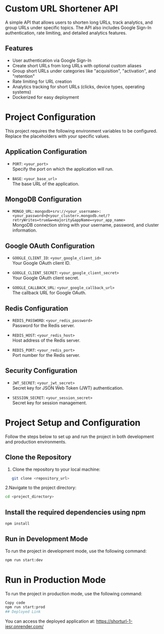 # Custom URL Shortener API

A simple API that allows users to shorten long URLs, track analytics, and group URLs under specific topics. The API also includes Google Sign-In authentication, rate limiting, and detailed analytics features.

## Features

- User authentication via Google Sign-In
- Create short URLs from long URLs with optional custom aliases
- Group short URLs under categories like "acquisition", "activation", and "retention"
- Rate limiting for URL creation
- Analytics tracking for short URLs (clicks, device types, operating systems)
- Dockerized for easy deployment

# Project Configuration

This project requires the following environment variables to be configured. Replace the placeholders with your specific values.

## Application Configuration
- `PORT`: `<your_port>`  
  Specify the port on which the application will run.

- `BASE`: `<your_base_url>`  
  The base URL of the application.

## MongoDB Configuration
- `MONGO_URL`: `mongodb+srv://<your_username>:<your_password>@<your_cluster>.mongodb.net/?retryWrites=true&w=majority&appName=<your_app_name>`  
  MongoDB connection string with your username, password, and cluster information.

## Google OAuth Configuration
- `GOOGLE_CLIENT_ID`: `<your_google_client_id>`  
  Your Google OAuth client ID.

- `GOOGLE_CLIENT_SECRET`: `<your_google_client_secret>`  
  Your Google OAuth client secret.

- `GOOGLE_CALLBACK_URL`: `<your_google_callback_url>`  
  The callback URL for Google OAuth.

## Redis Configuration
- `REDIS_PASSWORD`: `<your_redis_password>`  
  Password for the Redis server.

- `REDIS_HOST`: `<your_redis_host>`  
  Host address of the Redis server.

- `REDIS_PORT`: `<your_redis_port>`  
  Port number for the Redis server.

## Security Configuration
- `JWT_SECRET`: `<your_jwt_secret>`  
  Secret key for JSON Web Token (JWT) authentication.

- `SESSION_SECRET`: `<your_session_secret>`  
  Secret key for session management.
# Project Setup and Configuration

Follow the steps below to set up and run the project in both development and production environments.

## Clone the Repository
1. Clone the repository to your local machine:
```bash
   git clone <repository_url>
```
2.Navigate to the project directory:
```bash
cd <project_directory>
```

## Install the required dependencies using npm

```bash
npm install
```

## Run in Development Mode
To run the project in development mode, use the following command:
```bash
npm run start:dev
```
# Run in Production Mode
To run the project in production mode, use the following command:
```bash
Copy code
npm run start:prod
## Deployed Link
```
You can access the deployed application at:
https://shorturl-1-iesr.onrender.com/
